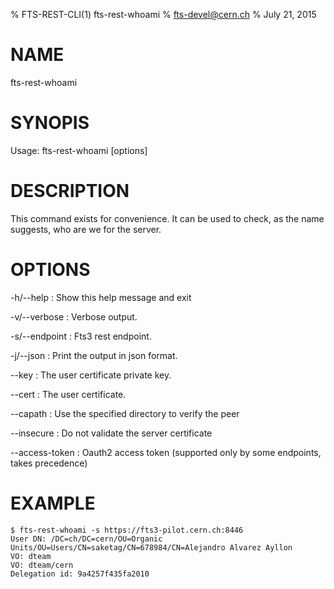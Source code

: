 % FTS-REST-CLI(1) fts-rest-whoami
% fts-devel@cern.ch
% July 21, 2015
# NAME

fts-rest-whoami

# SYNOPIS

Usage: fts-rest-whoami [options]

# DESCRIPTION

This command exists for convenience. It can be used to check, as the name suggests,
who are we for the server.


# OPTIONS

-h/--help
:	Show this help message and exit

-v/--verbose
:	Verbose output. 

-s/--endpoint
:	Fts3 rest endpoint. 

-j/--json
:	Print the output in json format. 

--key
:	The user certificate private key. 

--cert
:	The user certificate. 

--capath
:	Use the specified directory to verify the peer

--insecure
:	Do not validate the server certificate

--access-token
:	Oauth2 access token (supported only by some endpoints, takes precedence)

# EXAMPLE
```
$ fts-rest-whoami -s https://fts3-pilot.cern.ch:8446
User DN: /DC=ch/DC=cern/OU=Organic Units/OU=Users/CN=saketag/CN=678984/CN=Alejandro Alvarez Ayllon
VO: dteam
VO: dteam/cern
Delegation id: 9a4257f435fa2010

```
